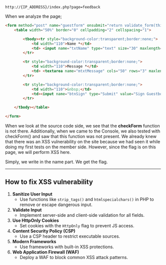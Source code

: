 ```
http://{IP_ADDRESS}/index.php?page=feedback
```

When we analyze the page;

```html
<form method="post" name="guestform" onsubmit="return validate_form(this)">
    <table width="50%" border="0" cellpadding="2" cellspacing="1">

        <tbody><tr style="background-color:transparent;border:none;">
            <td width="110">Name *</td>
            <td> <input name="txtName" type="text" size="30" maxlength="10"> </td>
        </tr>

        <tr style="background-color:transparent;border:none;">
            <td width="110">Message *</td>
            <td> <textarea name="mtxtMessage" cols="50" rows="3" maxlength="50"></textarea> </td>
        </tr>

        <tr style="background-color:transparent;border:none;">
            <td width="110">&nbsp;</td>
            <td><input name="btnSign" type="Submit" value="Sign Guestbook" onclick="return checkForm();"></td>
        </tr>

    </tbody></table>

</form>
```

When we look at the source code side, we see that the **checkForm** function is not there. Additionally, when we came to the Console, we also tested with checkForm() and saw that this function was not present. We already knew that there was an XSS vulnerability on the site because we had seen it while doing my first tests on the member side. However, since the flag is on this page, we will perform XSS here.

Simply, we write **<script>alert(1)</script>** in the name part. We get the flag.

---

## How to fix XSS vulnerability

1. **Sanitize User Input**
    - Use functions like `strip_tags()` and `htmlspecialchars()` in PHP to remove or escape dangerous input.
2. **Validate Input**
    - Implement server-side and client-side validation for all fields.
3. **Use HttpOnly Cookies**
    - Set cookies with the `HttpOnly` flag to prevent JS access.
4. **Content Security Policy (CSP)**
    - Use a CSP header to restrict executable sources.
5. **Modern Frameworks**
    - Use frameworks with built-in XSS protections.
6. **Web Application Firewall (WAF)**
    - Deploy a WAF to block common XSS attack patterns.